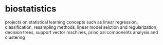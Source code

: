 # biostatistics
projects on statistical learning concepts such as linear regression, classification, resampling methods, linear model selction and regularization, decision trees, support vector machines, principal components analysis and clustering
